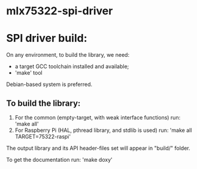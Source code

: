 # mlx75322-spi-driver

SPI driver build:
=================

On any environment, to build the library, we need:

- a target GCC toolchain installed and available;
- 'make' tool

Debian-based system is preferred.

To build the library:
---------------------

1) For the common (empty-target, with weak interface functions) run:
  'make all'
2) For Raspberry Pi (HAL, pthread library, and stdlib is used) run:
  'make all TARGET=75322-raspi'

The output library and its API header-files set will appear in "build/" folder.

To get the documentation run: 'make doxy'
